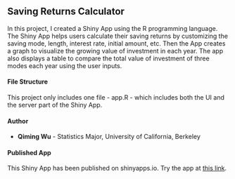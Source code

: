 ## Saving Returns Calculator

In this project, I created a Shiny App using the R programming language.
The Shiny App helps users calculate their saving returns by customizing the saving mode, length, interest rate, initial amount, etc. Then the App creates a graph to visualize the growing value of investment in each year. The app also displays a table to compare the total value of investment of three modes each year using the user inputs.

#### File Structure
This project only includes one file - app.R - which includes both the UI and the server part of the Shiny App.

#### Author
* __Qiming Wu__ - Statistics Major, University of California, Berkeley

#### Published App
This Shiny App has been published on shinyapps.io. Try the app at [this link](https://qimingwu.shinyapps.io/SavingReturns/).
